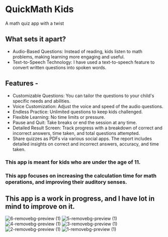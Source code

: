 # QuickMath Kids

A math quiz app with a twist

## What sets it apart?

  * Audio-Based Questions: Instead of reading, kids listen to math problems, making learning more engaging and useful.
  * Text-to-Speech Technology: I have used a text-to-speech feature to convert written questions into spoken words.

## Features -  
  * Customizable Questions: You can tailor the questions to your child's specific needs and abilities.
  * Voice Customization: Adjust the voice and speed of the audio questions.
  * Endless Practice: Unlimited questions to keep kids challenged.
  * Flexible Learning: No time limits or pressure.
  * Pause and Quit: Take breaks or end the session at any time.
  * Detailed Result Screen: Track progress with a breakdown of correct and incorrect answers, time taken, and total questions attempted.
  * Share quizzes as PDFs via various social apps. The report includes detailed insights on correct and incorrect answers, accuracy, and time taken.

### This app is meant for kids who are under the age of 11.
### This app focuses on increasing the calculation time for math operations, and improving their auditory senses.

## This app is a work in progress, and I have lot in mind to improve on it. 
![6-removebg-preview (1)](https://github.com/user-attachments/assets/f147be4b-2292-4301-8076-5e10827df4a0)
![5-removebg-preview (1)](https://github.com/user-attachments/assets/a43a9023-7a5c-405a-94f9-590c970a1c08)
![4-removebg-preview (1)](https://github.com/user-attachments/assets/457c3a7d-cbe3-418e-b178-2ca287ea856d)
![3-removebg-preview (1)](https://github.com/user-attachments/assets/5eae8458-b1da-4221-9ded-8d06d8515713)
![2-removebg-preview (1)](https://github.com/user-attachments/assets/fc66ad0e-cf2e-431f-ad59-d9929034df04)
![1-removebg-preview (1)](https://github.com/user-attachments/assets/e996ab26-bf3d-4b96-b0cf-383a9ae8ff34)
